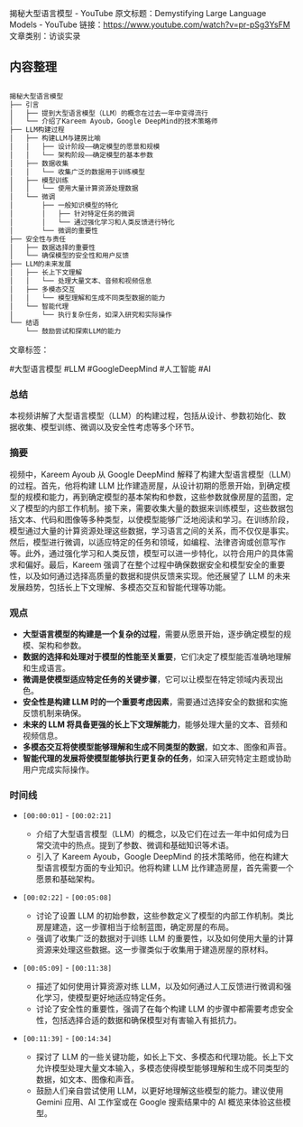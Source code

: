 揭秘大型语言模型 - YouTube
原文标题：Demystifying Large Language Models - YouTube
链接：https://www.youtube.com/watch?v=pr-pSg3YsFM
文章类别：访谈实录


## 内容整理




```markdown

揭秘大型语言模型
├── 引言
│   ├── 提到大型语言模型（LLM）的概念在过去一年中变得流行
│   └── 介绍了Kareem Ayoub，Google DeepMind的技术策略师
├── LLM构建过程
│   ├── 构建LLM与建房比喻
│   │   ├── 设计阶段——确定模型的愿景和规模
│   │   └── 架构阶段——确定模型的基本参数
│   ├── 数据收集
│   │   └── 收集广泛的数据用于训练模型
│   ├── 模型训练
│   │   └── 使用大量计算资源处理数据
│   └── 微调
│       ├── 一般知识模型的特化
│       │   ├── 针对特定任务的微调
│       │   └── 通过强化学习和人类反馈进行特化
│       └── 微调的重要性
├── 安全性与责任
│   ├── 数据选择的重要性
│   └── 确保模型的安全性和用户反馈
├── LLM的未来发展
│   ├── 长上下文理解
│   │   └── 处理大量文本、音频和视频信息
│   ├── 多模态交互
│   │   └── 模型理解和生成不同类型数据的能力
│   └── 智能代理
│       └── 执行复杂任务，如深入研究和实际操作
└── 结语
    └── 鼓励尝试和探索LLM的能力

```

文章标签：

#大型语言模型 #LLM #GoogleDeepMind #人工智能 #AI


### 总结

本视频讲解了大型语言模型（LLM）的构建过程，包括从设计、参数初始化、数据收集、模型训练、微调以及安全性考虑等多个环节。

### 摘要

视频中，Kareem Ayoub 从 Google DeepMind 解释了构建大型语言模型（LLM）的过程。首先，他将构建 LLM 比作建造房屋，从设计初期的愿景开始，到确定模型的规模和能力，再到确定模型的基本架构和参数，这些参数就像房屋的蓝图，定义了模型的内部工作机制。接下来，需要收集大量的数据来训练模型，这些数据包括文本、代码和图像等多种类型，以使模型能够广泛地阅读和学习。在训练阶段，模型通过大量的计算资源处理这些数据，学习语言之间的关系，而不仅仅是事实。然后，模型进行微调，以适应特定的任务和领域，如编程、法律咨询或创意写作等。此外，通过强化学习和人类反馈，模型可以进一步特化，以符合用户的具体需求和偏好。最后，Kareem 强调了在整个过程中确保数据安全和模型安全的重要性，以及如何通过选择高质量的数据和提供反馈来实现。他还展望了 LLM 的未来发展趋势，包括长上下文理解、多模态交互和智能代理等功能。

### 观点

- **大型语言模型的构建是一个复杂的过程**，需要从愿景开始，逐步确定模型的规模、架构和参数。
- **数据的选择和处理对于模型的性能至关重要**，它们决定了模型能否准确地理解和生成语言。
- **微调是使模型适应特定任务的关键步骤**，它可以让模型在特定领域内表现出色。
- **安全性是构建 LLM 时的一个重要考虑因素**，需要通过选择安全的数据和实施反馈机制来确保。
- **未来的 LLM 将具备更强的长上下文理解能力**，能够处理大量的文本、音频和视频信息。
- **多模态交互将使模型能够理解和生成不同类型的数据**，如文本、图像和声音。
- **智能代理的发展将使模型能够执行更复杂的任务**，如深入研究特定主题或协助用户完成实际操作。 

### 时间线

- `[00:00:01]` - `[00:02:21]`
    - 介绍了大型语言模型（LLM）的概念，以及它们在过去一年中如何成为日常交流中的热点。提到了参数、微调和基础知识等术语。
    - 引入了 Kareem Ayoub，Google DeepMind 的技术策略师，他在构建大型语言模型方面的专业知识。他将构建 LLM 比作建造房屋，首先需要一个愿景和基础架构。

- `[00:02:22]` - `[00:05:08]`
    - 讨论了设置 LLM 的初始参数，这些参数定义了模型的内部工作机制。类比房屋建造，这一步骤相当于绘制蓝图，确定房屋的布局。
    - 强调了收集广泛的数据对于训练 LLM 的重要性，以及如何使用大量的计算资源来处理这些数据。这一步骤类似于收集用于建造房屋的原材料。

- `[00:05:09]` - `[00:11:38]`
    - 描述了如何使用计算资源对练 LLM，以及如何通过人工反馈进行微调和强化学习，使模型更好地适应特定任务。
    - 讨论了安全性的重要性，强调了在每个构建 LLM 的步骤中都需要考虑安全性，包括选择合适的数据和确保模型对有害输入有抵抗力。

- `[00:11:39]` - `[00:14:34]`
    - 探讨了 LLM 的一些关键功能，如长上下文、多模态和代理功能。长上下文允许模型处理大量文本输入，多模态使得模型能够理解和生成不同类型的数据，如文本、图像和声音。
    - 鼓励人们亲自尝试使用 LLM，以更好地理解这些模型的能力。建议使用 Gemini 应用、AI 工作室或在 Google 搜索结果中的 AI 概览来体验这些模型。